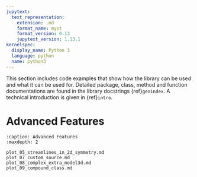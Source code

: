 ```yaml
---
jupytext:
  text_representation:
    extension: .md
    format_name: myst
    format_version: 0.13
    jupytext_version: 1.13.1
kernelspec:
  display_name: Python 3
  language: python
  name: python3
---
```


This section includes code examples that show how the library can be used and what it can be used for.
Detailed package, class, method and function documentations are found in the library docstrings {ref}`genindex`. A technical introduction is given in {ref}`intro`.

Advanced Features
=================

```{toctree}
:caption: Advanced Features
:maxdepth: 2

plot_05_streamlines_in_2d_symmetry.md
plot_07_custom_source.md
plot_08_complex_extra_model3d.md
plot_09_compound_class.md
```